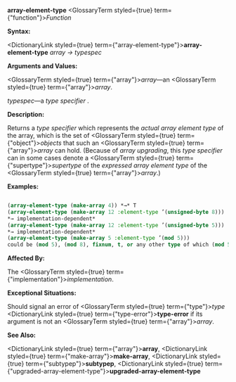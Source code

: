 **array-element-type** <GlossaryTerm styled={true} term={"function"}><i>Function</i></GlossaryTerm> 



**Syntax:** 



<DictionaryLink styled={true} term={"array-element-type"}><b>array-element-type</b></DictionaryLink> *array → typespec* 



**Arguments and Values:** 



<GlossaryTerm styled={true} term={"array"}><i>array</i></GlossaryTerm>—an <GlossaryTerm styled={true} term={"array"}><i>array</i></GlossaryTerm>. 



*typespec*—a *type specifier* . 



**Description:** 



Returns a *type specifier* which represents the *actual array element type* of the array, which is the set of <GlossaryTerm styled={true} term={"object"}><i>objects</i></GlossaryTerm> that such an <GlossaryTerm styled={true} term={"array"}><i>array</i></GlossaryTerm> can hold. (Because of *array upgrading*, this *type specifier* can in some cases denote a <GlossaryTerm styled={true} term={"supertype"}><i>supertype</i></GlossaryTerm> of the *expressed array element type* of the <GlossaryTerm styled={true} term={"array"}><i>array</i></GlossaryTerm>.) 







 



 



**Examples:**
```lisp

(array-element-type (make-array 4)) *→* T 
(array-element-type (make-array 12 :element-type ’(unsigned-byte 8))) 
*→ implementation-dependent* 
(array-element-type (make-array 12 :element-type ’(unsigned-byte 5))) 
*→ implementation-dependent* 
(array-element-type (make-array 5 :element-type ’(mod 5))) 
could be (mod 5), (mod 8), fixnum, t, or any other type of which (mod 5) is a *subtype*. 

```
**Affected By:** 



The <GlossaryTerm styled={true} term={"implementation"}><i>implementation</i></GlossaryTerm>. 



**Exceptional Situations:** 



Should signal an error of <GlossaryTerm styled={true} term={"type"}><i>type</i></GlossaryTerm> <DictionaryLink styled={true} term={"type-error"}><b>type-error</b></DictionaryLink> if its argument is not an <GlossaryTerm styled={true} term={"array"}><i>array</i></GlossaryTerm>. 



**See Also:** 



<DictionaryLink styled={true} term={"array"}><b>array</b></DictionaryLink>, <DictionaryLink styled={true} term={"make-array"}><b>make-array</b></DictionaryLink>, <DictionaryLink styled={true} term={"subtypep"}><b>subtypep</b></DictionaryLink>, <DictionaryLink styled={true} term={"upgraded-array-element-type"}><b>upgraded-array-element-type</b></DictionaryLink> 



